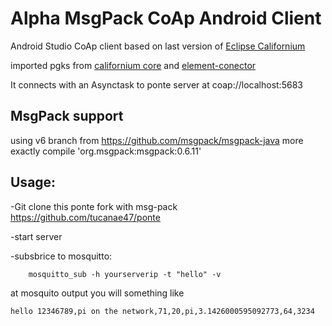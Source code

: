 Alpha MsgPack CoAp Android Client
===

Android Studio CoAp client based on last version of [Eclipse Californium](https://github.com/eclipse/californium) 


imported pgks from [californium core](https://github.com/eclipse/californium/tree/master/californium-core
) and [element-conector](https://github.com/eclipse/californium.element-connector/tree/master/src/main/java/org/eclipse/californium/elements
)

It connects with an Asynctask to ponte server at coap://localhost:5683

##  MsgPack support

using v6 branch from
https://github.com/msgpack/msgpack-java 
more exactly 
  compile 'org.msgpack:msgpack:0.6.11'
  
##  Usage:
-Git clone this ponte fork with msg-pack https://github.com/tucanae47/ponte

-start server 

-subsbrice to mosquitto:
```
    mosquitto_sub -h yourserverip -t "hello" -v
```

at mosquito output you will something like
```
hello 12346789,pi on the network,71,20,pi,3.1426000595092773,64,3234
```







